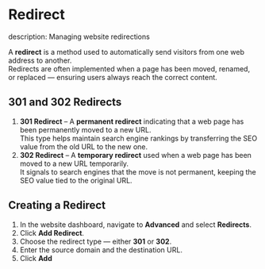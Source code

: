 
# Redirect
description: Managing website redirections  


A **redirect** is a method used to automatically send visitors from one web address to another.  
Redirects are often implemented when a page has been moved, renamed, or replaced — ensuring users always reach the correct content.


## 301 and 302 Redirects

1. **301 Redirect** – A **permanent redirect** indicating that a web page has been permanently moved to a new URL.  
   This type helps maintain search engine rankings by transferring the SEO value from the old URL to the new one.
2. **302 Redirect** – A **temporary redirect** used when a web page has been moved to a new URL temporarily.  
   It signals to search engines that the move is not permanent, keeping the SEO value tied to the original URL.


## Creating a Redirect

1. In the website dashboard, navigate to **Advanced** and select **Redirects**.  
2. Click **Add Redirect**.  
3. Choose the redirect type — either **301** or **302**.  
4. Enter the source domain and the destination URL.  
5. Click **Add** 
